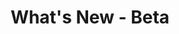 ---
type: whats-new
icon: "/img/icons/whats-new.png"
tag: beta
title: What's New - Beta
layout: tags/list
---